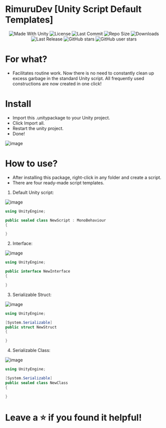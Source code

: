 # RimuruDev [Unity Script Default Templates]
 
 <p align="center">
  <a>
    <img alt="Made With Unity" src="https://img.shields.io/badge/made%20with-Unity-57b9d3.svg?logo=Unity">
  </a>
  <a>
    <img alt="License" src="https://img.shields.io/github/license/RimuruDev/UnityScriptDefaultTemplates?logo=github">
  </a>
  <a>
    <img alt="Last Commit" src="https://img.shields.io/github/last-commit/RimuruDev/UnityScriptDefaultTemplates?logo=Mapbox&color=orange">
  </a>
  <a>
    <img alt="Repo Size" src="https://img.shields.io/github/repo-size/RimuruDev/UnityScriptDefaultTemplates?logo=VirtualBox">
  </a>
  <a>
    <img alt="Downloads" src="https://img.shields.io/github/downloads/RimuruDev/UnityScriptDefaultTemplates/total?color=brightgreen">
  </a>
  <a>
    <img alt="Last Release" src="https://img.shields.io/github/v/release/RimuruDev/UnityScriptDefaultTemplates?include_prereleases&logo=Dropbox&color=yellow">
  </a>
  <a>
    <img alt="GitHub stars" src="https://img.shields.io/github/stars/RimuruDev/UnityScriptDefaultTemplates?branch=main&label=Stars&logo=GitHub&logoColor=ffffff&labelColor=282828&color=informational&style=flat">
  </a>
  <a>
    <img alt="GitHub user stars" src="https://img.shields.io/github/stars/RimuruDev?affiliations=OWNER&branch=main&label=User%20Stars&logo=GitHub&logoColor=ffffff&labelColor=282828&color=informational&style=flat">
  </a>
</p>

 
 # For what?
 - Facilitates routine work. Now there is no need to constantly clean up excess garbage in the standard Unity script. All frequently used constructions are now created in one click!

# Install
- Import this .unitypackage to your Unity project.
- Click Import all.
- Restart the unity project.
- Done!

![image](https://user-images.githubusercontent.com/85500556/209578330-0f5ba7fb-ef71-4b88-a953-31c132907b23.png)

# How to use?
- After installing this package, right-click in any folder and create a script.
- There are four ready-made script templates.

1. Default Unity script:

![image](https://user-images.githubusercontent.com/85500556/209578013-b822fd05-ac6c-4908-a503-c8a65aa7808a.png)

```csharp
using UnityEngine;

public sealed class NewScript : MonoBehaviour
{

}
```

2. Interface:

![image](https://user-images.githubusercontent.com/85500556/209577961-7d83a4ab-7d92-4241-bdfa-05e612787b4f.png)


```csharp
using UnityEngine;

public interface NewInterface
{

}
```

3. Serializable Struct:

![image](https://user-images.githubusercontent.com/85500556/209577996-67ff816e-b853-49a5-baea-b70dd4e94dd7.png)


```csharp
using UnityEngine;

[System.Serializable]
public struct NewStruct
{

}
```

4. Serializable Class:

![image](https://user-images.githubusercontent.com/85500556/209578090-c14e48e1-51f2-4246-82b4-f39643deea14.png)

```csharp
using UnityEngine;

[System.Serializable]
public sealed class NewClass
{

}
```
# Leave a ⭐ if you found it helpful!
